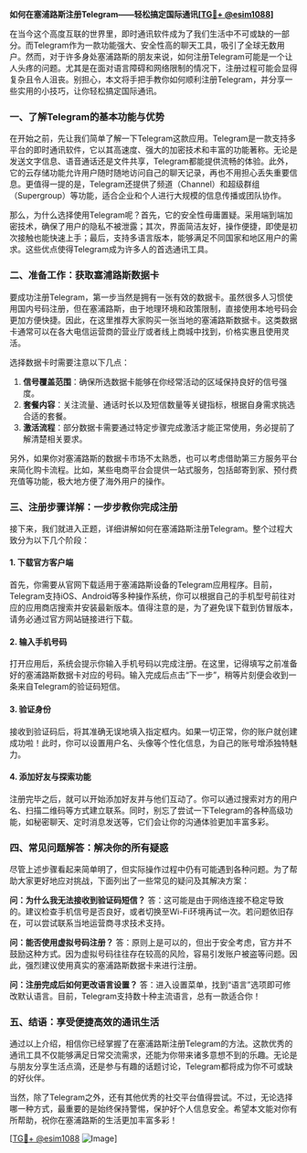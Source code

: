 **如何在塞浦路斯注册Telegram——轻松搞定国际通讯[[TG💪+ @esim1088](https://t.me/s/esim1088)]**

在当今这个高度互联的世界里，即时通讯软件成为了我们生活中不可或缺的一部分。而Telegram作为一款功能强大、安全性高的聊天工具，吸引了全球无数用户。然而，对于许多身处塞浦路斯的朋友来说，如何注册Telegram可能是一个让人头疼的问题。尤其是在面对语言障碍和网络限制的情况下，注册过程可能会显得复杂且令人沮丧。别担心，本文将手把手教你如何顺利注册Telegram，并分享一些实用的小技巧，让你轻松搞定国际通讯。

### 一、了解Telegram的基本功能与优势

在开始之前，先让我们简单了解一下Telegram这款应用。Telegram是一款支持多平台的即时通讯软件，它以其高速度、强大的加密技术和丰富的功能著称。无论是发送文字信息、语音通话还是文件共享，Telegram都能提供流畅的体验。此外，它的云存储功能允许用户随时随地访问自己的聊天记录，再也不用担心丢失重要信息。更值得一提的是，Telegram还提供了频道（Channel）和超级群组（Supergroup）等功能，适合企业和个人进行大规模的信息传播或团队协作。

那么，为什么选择使用Telegram呢？首先，它的安全性毋庸置疑。采用端到端加密技术，确保了用户的隐私不被泄露；其次，界面简洁友好，操作便捷，即使是初次接触也能快速上手；最后，支持多语言版本，能够满足不同国家和地区用户的需求。这些优点使得Telegram成为许多人的首选通讯工具。

### 二、准备工作：获取塞浦路斯数据卡

要成功注册Telegram，第一步当然是拥有一张有效的数据卡。虽然很多人习惯使用国内号码注册，但在塞浦路斯，由于地理环境和政策限制，直接使用本地号码会更加方便快捷。因此，在这里推荐大家购买一张当地的塞浦路斯数据卡。这类数据卡通常可以在各大电信运营商的营业厅或者线上商城中找到，价格实惠且使用灵活。

选择数据卡时需要注意以下几点：
1. **信号覆盖范围**：确保所选数据卡能够在你经常活动的区域保持良好的信号强度。
2. **套餐内容**：关注流量、通话时长以及短信数量等关键指标，根据自身需求挑选合适的套餐。
3. **激活流程**：部分数据卡需要通过特定步骤完成激活才能正常使用，务必提前了解清楚相关要求。

另外，如果你对塞浦路斯的数据卡市场不太熟悉，也可以考虑借助第三方服务平台来简化购卡流程。比如，某些电商平台会提供一站式服务，包括邮寄到家、预付费充值等功能，极大地方便了海外用户的操作。

### 三、注册步骤详解：一步步教你完成注册

接下来，我们就进入正题，详细讲解如何在塞浦路斯注册Telegram。整个过程大致分为以下几个阶段：

#### 1. 下载官方客户端
首先，你需要从官网下载适用于塞浦路斯设备的Telegram应用程序。目前，Telegram支持iOS、Android等多种操作系统，你可以根据自己的手机型号前往对应的应用商店搜索并安装最新版本。值得注意的是，为了避免误下载到仿冒版本，请务必通过官方网站链接进行下载。

#### 2. 输入手机号码
打开应用后，系统会提示你输入手机号码以完成注册。在这里，记得填写之前准备好的塞浦路斯数据卡对应的号码。输入完成后点击“下一步”，稍等片刻便会收到一条来自Telegram的验证码短信。

#### 3. 验证身份
接收到验证码后，将其准确无误地填入指定框内。如果一切正常，你的账户就创建成功啦！此时，你可以设置用户名、头像等个性化信息，为自己的账号增添独特魅力。

#### 4. 添加好友与探索功能
注册完毕之后，就可以开始添加好友并与他们互动了。你可以通过搜索对方的用户名、扫描二维码等方式建立联系。同时，别忘了尝试一下Telegram的各种高级功能，如秘密聊天、定时消息发送等，它们会让你的沟通体验更加丰富多彩。

### 四、常见问题解答：解决你的所有疑惑

尽管上述步骤看起来简单明了，但实际操作过程中仍有可能遇到各种问题。为了帮助大家更好地应对挑战，下面列出了一些常见的疑问及其解决方案：

**问：为什么我无法接收到验证码短信？**
答：这可能是由于网络连接不稳定导致的。建议检查手机信号是否良好，或者切换至Wi-Fi环境再试一次。若问题依旧存在，可以尝试联系当地运营商寻求技术支持。

**问：能否使用虚拟号码注册？**
答：原则上是可以的，但出于安全考虑，官方并不鼓励这种方式。因为虚拟号码往往存在较高的风险，容易引发账户被盗等问题。因此，强烈建议使用真实的塞浦路斯数据卡来进行注册。

**问：注册完成后如何更改语言设置？**
答：进入设置菜单，找到“语言”选项即可修改默认语言。目前，Telegram支持数十种主流语言，总有一款适合你！

### 五、结语：享受便捷高效的通讯生活

通过以上介绍，相信你已经掌握了在塞浦路斯注册Telegram的方法。这款优秀的通讯工具不仅能够满足日常交流需求，还能为你带来诸多意想不到的乐趣。无论是与朋友分享生活点滴，还是参与有趣的话题讨论，Telegram都将成为你不可或缺的好伙伴。

当然，除了Telegram之外，还有其他优秀的社交平台值得尝试。不过，无论选择哪一种方式，最重要的是始终保持警惕，保护好个人信息安全。希望本文能对你有所帮助，祝你在塞浦路斯的生活更加丰富多彩！

[[TG💪+ @esim1088](https://t.me/s/esim1088) ![Image](https://i.postimg.cc/4NQfJmqS/Snipaste-2025-05-13-00-14-12.png)]